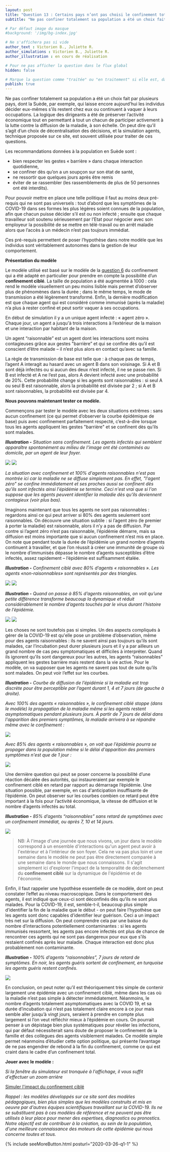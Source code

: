 ```yaml
---
layout: post
title: "Question 13 : Certains pays n’ont pas choisi le confinement total mais le confinement ciblé : est-il possible de juguler ainsi une épidémie ?"
subtitle: "Ne pas confiner totalement sa population a été un choix fait par plusieurs pays, dont la Suède..."

# Par défaut image du masque
#background: '/img/bg-index.jpg'

# Ne s'affichera pas si vide
author_text : Victorien B., Juliette R. 
author_simulations : Victorien B., Juliette R. 
author_illustration : en cours de réalisation

# Pour ne pas afficher la question dans le flux global
hidden: false

# Marque la question comme "traitée" ou "en traitement" si elle est, dans cette ordre, publiée ou non
publish: true
---
```

Ne pas confiner totalement sa population a été un choix fait par plusieurs pays, dont la Suède, par exemple, qui laisse encore aujourd’hui les individus décider eux-mêmes s’ils restent chez eux ou continuent à vaquer à leurs occupations. La logique des dirigeants a été de préserver l’activité économique tout en permettant à tout un chacun de participer activement à la lutte contre la diffusion de la maladie, à son échelle. On peut dire qu’il s’agit d’un choix de décentralisation des décisions, et la simulation agents, technique proposée sur ce site, est souvent utilisée pour traiter de ces questions. 

Les recommandations données à la population en Suède sont  : 
- bien respecter les gestes « barrière » dans chaque interaction quotidienne, 
- se confiner dès qu’on a un soupçon sur son état de santé, 
- ne ressortir que quelques jours après être remis 
- éviter de se rassembler (les rassemblements de plus de 50 personnes ont été interdits). 

Pour pouvoir mettre en place une telle politique il faut au moins deux pré-requis qui ne sont pas universels : tout d’abord que les symptômes  de la COVID-19 dans ses formes les plus légères soient connues de la population, afin que chacun puisse décider s’il est ou non infecté ; ensuite que chaque travailleur soit soutenu sérieusement par l’Etat pour négocier avec son employeur la possibilité de se mettre en télé-travail ou en arrêt maladie alors que l’accès à un médecin n’est pas toujours immédiat. 

Ces pré-requis permettent de poser l’hypothèse dans notre modèle que les individus sont véritablement autonomes dans la gestion de leur comportement. 

**Présentation du modèle**

Le modèle utilisé est basé sur le modèle de la [question 6](https://covprehension.org/2020/03/30/q6.html) du confinement qui a été adapté en particulier pour prendre en compte la possibilité d’un **confinement ciblé**. La taille de population a été augmentée à 1000 : cela rend le modèle visuellement un peu moins lisible mais permet d’observer plus de phénomènes dans la durée ; dans le même temps, le mode de transmission a été légèrement transformé. Enfin, la dernière modification est que chaque agent qui est considéré comme immunisé (après la maladie) n’a plus à rester confiné et peut sortir vaquer à ses occupations.

En début de simulation il y a un unique agent infecté : « agent zéro ». Chaque jour, un agent a jusqu'à trois interactions à l’extérieur de la maison et une interaction par habitant de la maison.

Un agent “raisonnable” est un agent dont les interactions sont moins contagieuses grâce aux gestes "barrière” et qui se confine dès qu’il est conscient d’être malade – il n’est plus alors en contact qu’avec sa famille.

La règle de transmission de base est telle que : à chaque pas de temps, l’agent A interagit au hasard avec un agent B dans son voisinage. Si A et B sont déjà infectés ou si aucun des deux n’est infecté, il ne se passe rien. Si B est infecté et A ne l’est pas, alors A devient infecté avec une probabilité de 20%. Cette probabilité change si les agents sont raisonnables : si seul A ou seul B est raisonnable, alors la probabilité est divisée par 2 ; si A et B sont raisonnables, la probabilité est divisée par 4.


**Nous pouvons maintenant tester ce modèle.**

Commençons par tester le modèle avec les deux situations extrêmes : sans aucun confinement (ce qui permet d’observer la courbe épidémique de base) puis avec confinement parfaitement respecté, c’est-à-dire lorsque tous les agents appliquent les gestes "barrière" et se confinent dès qu’ils sont malades. 

***Illustration -*** *Situation sans confinement. Les agents infectés qui semblent apparaître spontanément au milieu de l'image ont été contaminés au domicile, par un agent de leur foyer.*

<img src="/img/posts/Q13-Gif-ssconf.gif" class="half-size">
<img src="/img/posts/Q13-ssconf-fr.jpg" class="half-size">

*La situation avec confinement et 100% d'agents raisonnables n'est pas montrée ici car la maladie ne se diffuse simplement pas. En effet, "l'agent zéro" se confine immédiatement et ses proches aussi se confinent dès qu'ils sont infectés ainsi l'épidémie se termine. Ceci n'est vrai que si l'on suppose que les agents peuvent identifier la maladie dès qu'ils deviennent contagieux (voir plus bas).*

Imaginons maintenant que tous les agents ne sont pas raisonnables : regardons ainsi ce qui peut arriver si 80% des agents seulement sont raisonnables. On découvre une situation subtile : si l’agent zéro (le premier à porter la maladie) est raisonnable, alors il n’y a pas de diffusion. Par contre si l’agent zéro n’est pas raisonnable, l’épidémie démarre, mais sa diffusion est moins importante que si aucun confinement n’est mis en place. On note que pendant toute la durée de l’épidémie un grand nombre d’agents continuent à travailler, et que l’on réussit à créer une immunité de groupe où le nombre d’immunisés dépasse le nombre d’agents susceptibles d’être infectés, assez rapidement – l’épidémie est suffisamment étalée.

***Illustration -*** *Confinement ciblé avec 80% d’agents « raisonnables ». Les agents «non-raisonnables» sont représentés par des triangles.*

<img src="/img/posts/Q13-Gif-conf-80-0-0.gif" class="half-size">

<img src="/img/posts/Q13-conf-80-0-0-fr.jpg" class="full-size">


***Illustration -*** *Quand on passe à 85% d’agents raisonnables, on voit qu’une petite différence transforme beaucoup la dynamique et réduit considérablement le nombre d’agents touchés par le virus durant l’histoire de l’épidémie.*

<img src="/img/posts/Q13-Gif-conf-85-0-0.gif" class="half-size">

<img src="/img/posts/Q13-conf-85-0-0-fr.jpg" class="full-size">

Les choses ne sont toutefois pas si simples. Un des aspects compliqués à gérer de la COVID-19 est qu'elle pose un problème d’observation, même pour des agents raisonnables : ils ne savent ainsi pas toujours qu’ils sont malades, car l’incubation peut durer plusieurs jours et il y a par ailleurs un grand nombre de cas peu symptomatiques et difficiles à interpréter. Quand ils ignorent qu’ils sont dangereux pour les autres, les agents “raisonnables” appliquent les gestes barrière mais restent dans la vie active. Pour le modèle, on va supposer que les agents ne savent pas tout de suite qu’ils sont malades. On peut voir l’effet sur les courbes.

***Illustration -*** *Courbe de diffusion de l’épidémie si la maladie est trop discrète pour être perceptible par l’agent durant 1, 4 et 7 jours (de gauche à droite).*  

*Avec 100% des agents « raisonnables », le confinement ciblé stoppe (dans le modèle) la propagation de la maladie même si les agents restent asymptomatiques pendant plusieurs jours. À partir de 7 jours de délai dans l'apparition des premiers symptômes, la maladie arrivera à se répandre même avec le confinement :*

<img src="/img/posts/Q13-Gif-Conf-100-147-0-fr.jpg" class="full-size">


*Avec 85% des agents « raisonnables », on voit que l’épidémie pourra se propager dans la population même si le délai d'apparition des premiers symptômes n'est que de 1 jour :*

<img src="/img/posts/Q13-Gif-Conf-85-147-0-fr.jpg" class="full-size">

Une dernière question qui peut se poser concerne la possibilité d’une réaction décalée des autorités, qui instaureraient par exemple le confinement ciblé en retard par rapport au démarrage l’épidémie. Une situation possible, par exemple, en cas d'anticipation insuffisante de l’épidémie. On peut observer sur les courbes combien ce retard peut être important à la fois pour l’activité économique, la vitesse de diffusion et le nombre d’agents infectés au total. 

***Illustration -*** *85% d’agents “raisonnables” sans retard de symptômes avec un confinement immédiat, ou après 7, 10 et 14 jours.*

<img src="/img/posts/Q13-Gif-conf-85-0-071014-fr.gif" class="full-size">

>  NB: À l'image d'une journée que nous vivons, un jour dans le modèle correspond à un ensemble d'interactions qu'un agent peut avoir à l'extérieur et à l'intérieur de son foyer. Cela ne va pas plus loin et une semaine dans le modèle ne peut pas être directement comparée à une semaine dans le monde que nous connaissons. Il s'agit simplement ici d'explorer l'impact de la temporalité de déclenchement du **confinement ciblé** sur la dynamique de l'épidémie et de l'économie.

Enfin, il faut rappeler une hypothèse essentielle de ce modèle, dont on peut constater l’effet au niveau macroscopique. Dans le comportement des agents, il est indiqué que ceux-ci sont déconfinés dès qu’ils ne sont plus malades. Pour la COVID-19, il est, semble-t-il, beaucoup plus simple d’identifier la fin de la maladie que le début - on peut faire l’hypothèse que les agents sont donc capables d’identifier leur guérison. Ceci a un impact très net sur la diffusion. On peut comprendre cela par une baisse du nombre d’interactions potentiellement contaminantes : si les agents immunisés ressortent, les agents pas encore infectés ont plus de chance de rencontrer ces agents qui ne sont pas dangereux pour eux que s’ils restaient confinés après leur maladie. Chaque interaction est donc plus probablement non contaminante.

***Illustration -*** *100% d’agents “raisonnables”, 7 jours de retard de symptômes. En noir, les agents guéris sortent de confinement, en turquoise les agents guéris restent confinés.*

<img src="/img/posts/Q13-conf-85-0-0-sortie-recovered-fr.jpg" class="half-size">

En conclusion, on peut noter qu’il est théoriquement très simple de contenir largement une épidémie avec un confinement ciblé, même dans les cas où la maladie n’est pas simple à détecter immédiatement. Néanmoins, le nombre d’agents totalement asymptomatiques avec la  COVID 19, et sa durée d’incubation qui n’est pas totalement claire encore à ce jour mais semble aller jusqu’à vingt jours, seraient à prendre en compte plus largement si l’on veut réfléchir mieux à l’épidémie en cours. On pourrait penser à un dépistage bien plus systématiques pour révéler les infections, qui par défaut nécessiterait sans doute de proposer le confinement de la famille et des collègues des agents visiblement malades. Ce modèle simple permet néanmoins d’étudier cette option politique, qui présente l’avantage de ne pas engendrer de rebond à la fin du confinement, comme ce qui est craint dans le cadre d’un confinement total. 

**Jouer avec le modèle :**

*Si la fenêtre du simulateur est tronquée à l'affichage, il vous suffit d'effectuer un zoom arrière*

<a href="#" class="btn btn-primary" 
onclick="loadIframeSimulator(13, this); return false;">Simuler l'impact du confinement ciblé</a>
<div class="iframeContainer"></div>

*Rappel : les modèles développés sur ce site sont des modèles pédagogiques, bien plus simples que les modèles construits et mis en oeuvre par d'autres équipes scientifiques travaillant sur la COVID-19. Ils ne se substituent pas à ces modèles de référence et ne peuvent pas être utilisés à leur place pour mener des expertises, diagnostics ou pronostics. Notre objectif est de contribuer à la création, au sein de la population, d'une meilleure connaissance des moteurs de cette épidémie qui nous concerne toutes et tous.*  

{% include seeMoreButton.html posturl="2020-03-26-q1-1" %}

